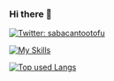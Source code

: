 ### Hi there 👋

[![Twitter: sabacantootofu](https://img.shields.io/twitter/follow/sabacantootofu?style=social)](https://twitter.com/sabacantootofu)
 
[![My Skills](https://skillicons.dev/icons?i=python,nodejs,react,graphql,mongodb,postgresql,mariadb)](https://skillicons.dev)
 
[![Top used Langs](https://github-readme-stats.vercel.app/api/top-langs/?username=MasamichiKanakubo&layout=compact&theme=tokyonight)](https://github.com/MasamichiKanakubo/)
